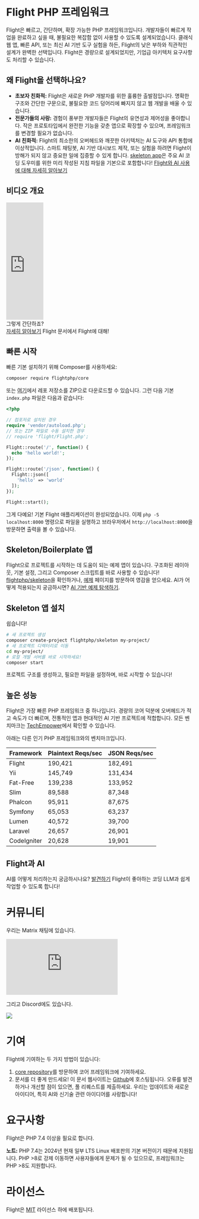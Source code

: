 # Flight PHP 프레임워크

Flight은 빠르고, 간단하며, 확장 가능한 PHP 프레임워크입니다. 개발자들이 빠르게 작업을 완료하고 싶을 때, 불필요한 복잡함 없이 사용할 수 있도록 설계되었습니다. 클래식 웹 앱, 빠른 API, 또는 최신 AI 기반 도구 실험을 하든, Flight의 낮은 부하와 직관적인 설계가 완벽한 선택입니다. Flight은 경량으로 설계되었지만, 기업급 아키텍처 요구사항도 처리할 수 있습니다.

## 왜 Flight을 선택하나요?

- **초보자 친화적:** Flight은 새로운 PHP 개발자를 위한 훌륭한 출발점입니다. 명확한 구조와 간단한 구문으로, 불필요한 코드 덩어리에 빠지지 않고 웹 개발을 배울 수 있습니다.
- **전문가들의 사랑:** 경험이 풍부한 개발자들은 Flight의 유연성과 제어성을 좋아합니다. 작은 프로토타입에서 완전한 기능을 갖춘 앱으로 확장할 수 있으며, 프레임워크를 변경할 필요가 없습니다.
- **AI 친화적:** Flight의 최소한의 오버헤드와 깨끗한 아키텍처는 AI 도구와 API 통합에 이상적입니다. 스마트 채팅봇, AI 기반 대시보드 제작, 또는 실험을 하려면 Flight이 방해가 되지 않고 중요한 일에 집중할 수 있게 합니다. [skeleton app](https://github.com/flightphp/skeleton)은 주요 AI 코딩 도우미를 위한 미리 작성된 지침 파일을 기본으로 포함합니다! [Flight와 AI 사용에 대해 자세히 알아보기](/learn/ai)

## 비디오 개요

<div class="flight-block-video">
  <div class="row">
    <div class="col-12 col-md-6 position-relative video-wrapper">
      <iframe class="video-bg" width="100vw" height="315" src="https://www.youtube.com/embed/VCztp1QLC2c?si=W3fSWEKmoCIlC7Z5" title="YouTube video player" frameborder="0" allow="accelerometer; autoplay; clipboard-write; encrypted-media; gyroscope; picture-in-picture; web-share" allowfullscreen></iframe>
    </div>
    <div class="col-12 col-md-6 fs-5 text-center mt-5 pt-5">
      <span class="flight-title-video">그렇게 간단하죠?</span>
      <br>
      <a href="https://docs.flightphp.com/learn">자세히 알아보기</a> Flight 문서에서 Flight에 대해!
    </div>
  </div>
</div>

## 빠른 시작

빠른 기본 설치하기 위해 Composer를 사용하세요:

```bash
composer require flightphp/core
```

또는 [여기](https://github.com/flightphp/core)에서 레포 저장소를 ZIP으로 다운로드할 수 있습니다. 그런 다음 기본 `index.php` 파일은 다음과 같습니다:

```php
<?php

// 컴포저로 설치된 경우
require 'vendor/autoload.php';
// 또는 ZIP 파일로 수동 설치한 경우
// require 'flight/Flight.php';

Flight::route('/', function() {
  echo 'hello world!';
});

Flight::route('/json', function() {
  Flight::json([
	'hello' => 'world'
  ]);
});

Flight::start();
```

그게 다예요! 기본 Flight 애플리케이션이 완성되었습니다. 이제 `php -S localhost:8000` 명령으로 파일을 실행하고 브라우저에서 `http://localhost:8000`을 방문하면 출력을 볼 수 있습니다.

## Skeleton/Boilerplate 앱

Flight으로 프로젝트를 시작하는 데 도움이 되는 예제 앱이 있습니다. 구조화된 레이아웃, 기본 설정, 그리고 Composer 스크립트를 바로 사용할 수 있습니다! [flightphp/skeleton](https://github.com/flightphp/skeleton)을 확인하거나, [예제](examples) 페이지를 방문하여 영감을 얻으세요. AI가 어떻게 적용되는지 궁금하시면? [AI 기반 예제 탐색하기](/learn/ai).

## Skeleton 앱 설치

쉽습니다!

```bash
# 새 프로젝트 생성
composer create-project flightphp/skeleton my-project/
# 새 프로젝트 디렉터리로 이동
cd my-project/
# 로컬 개발 서버를 바로 시작하세요!
composer start
```

프로젝트 구조를 생성하고, 필요한 파일을 설정하며, 바로 시작할 수 있습니다!

## 높은 성능

Flight은 가장 빠른 PHP 프레임워크 중 하나입니다. 경량의 코어 덕분에 오버헤드가 적고 속도가 더 빠르며, 전통적인 앱과 현대적인 AI 기반 프로젝트에 적합합니다. 모든 벤치마크는 [TechEmpower](https://www.techempower.com/benchmarks/#section=data-r18&hw=ph&test=frameworks)에서 확인할 수 있습니다.

아래는 다른 인기 PHP 프레임워크와의 벤치마크입니다.

| Framework | Plaintext Reqs/sec | JSON Reqs/sec |
| --------- | ------------ | ------------ |
| Flight      | 190,421    | 182,491 |
| Yii         | 145,749    | 131,434 |
| Fat-Free    | 139,238    | 133,952 |
| Slim        | 89,588     | 87,348  |
| Phalcon     | 95,911     | 87,675  |
| Symfony     | 65,053     | 63,237  |
| Lumen       | 40,572     | 39,700  |
| Laravel     | 26,657     | 26,901  |
| CodeIgniter | 20,628     | 19,901  |


## Flight과 AI

AI를 어떻게 처리하는지 궁금하시나요? [발견하기](/learn/ai) Flight이 좋아하는 코딩 LLM과 쉽게 작업할 수 있도록 합니다!

# 커뮤니티

우리는 Matrix 채팅에 있습니다.

[![Matrix](https://img.shields.io/matrix/flight-php-framework%3Amatrix.org?server_fqdn=matrix.org&style=social&logo=matrix)](https://matrix.to/#/#flight-php-framework:matrix.org)

그리고 Discord에도 있습니다.

[![](https://dcbadge.limes.pink/api/server/https://discord.gg/Ysr4zqHfbX)](https://discord.gg/Ysr4zqHfbX)

# 기여

Flight에 기여하는 두 가지 방법이 있습니다:

1. [core repository](https://github.com/flightphp/core)를 방문하여 코어 프레임워크에 기여하세요.
2. 문서를 더 좋게 만드세요! 이 문서 웹사이트는 [Github](https://github.com/flightphp/docs)에 호스팅됩니다. 오류를 발견하거나 개선할 점이 있으면, 풀 리퀘스트를 제출하세요. 우리는 업데이트와 새로운 아이디어, 특히 AI와 신기술 관련 아이디어를 사랑합니다!

# 요구사항

Flight은 PHP 7.4 이상을 필요로 합니다.

**노트:** PHP 7.4는 2024년 현재 일부 LTS Linux 배포판의 기본 버전이기 때문에 지원됩니다. PHP >8로 강제 이동하면 사용자들에게 문제가 될 수 있으므로, 프레임워크는 PHP >8도 지원합니다.

# 라이선스

Flight은 [MIT](https://github.com/flightphp/core/blob/master/LICENSE) 라이선스 하에 배포됩니다.